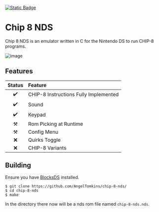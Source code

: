 [![Static Badge](https://img.shields.io/badge/angeltomkins%2Fchip--8--nds-red?logo=Github&label=github.com%2F&link=https%3A%2F%2Fgithub.com%2FAngelTomkins%2Fchip-8-nds)](https://github.com/AngelTomkins/chip-8-nds)
# Chip 8 NDS
Chip 8 NDS is an emulator written in C for the Nintendo DS to run CHIP-8 programs.

![image](https://github.com/AngelTomkins/chip-8-nds/assets/67720650/77d424fe-cbbe-4cad-aa4b-8512beb799ad)

## Features

| Status | Feature |
| :-----: | :------ |
| ✔️ | CHIP-8 Instructions Fully Implemented |
| ✔️ | Sound |
| ✔️ | Keypad |
| ⚒️ | Rom Picking at Runtime |
| ⚒️ | Config Menu |
| ❌ | Quirks Toggle |
| ❌ | CHIP-8 Variants |

## Building
Ensure you have [BlocksDS](https://blocksds.github.io/docs/) installed.
```
$ git clone https://github.com/AngelTomkins/chip-8-nds/
$ cd chip-8-nds
$ make
```
In the directory there now will be a nds rom file named `chip-8-nds.nds`.
